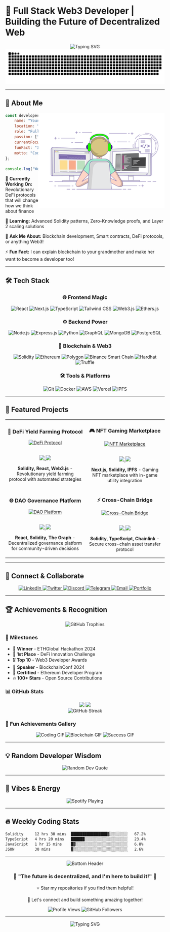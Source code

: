 # 🚀 Full Stack Web3 Developer | Building the Future of Decentralized Web

<div align="center">
  <img src="https://readme-typing-svg.herokuapp.com?font=Fira+Code&size=30&duration=3000&pause=1000&color=00D9FF&center=true&vCenter=true&width=600&lines=Full+Stack+Web3+Developer;Blockchain+Enthusiast;DeFi+Protocol+Builder;Smart+Contract+Architect;Open+Source+Contributor" alt="Typing SVG" />
</div>

<div align="center">
  <img src="https://raw.githubusercontent.com/platane/platane/output/github-contribution-grid-snake-dark.svg" alt="Snake animation" />
</div>

---

## 🎯 About Me

<img align="right" alt="Coding" width="400" src="https://raw.githubusercontent.com/devSouvik/devSouvik/master/gif3.gif">

```javascript
const developer = {
    name: "Your Name",
    location: "🌍 Anywhere in the Digital World",
    role: "Full Stack Web3 Developer",
    passion: ["Blockchain", "DeFi", "Smart Contracts", "dApps"],
    currentFocus: "Building decentralized applications that matter",
    funFact: "I debug smart contracts in my dreams 🌙",
    motto: "Code today, revolutionize tomorrow! 🚀"
};

console.log("Welcome to my digital realm! 👋");
```

🔭 **Currently Working On:** Revolutionary DeFi protocols that will change how we think about finance

🌱 **Learning:** Advanced Solidity patterns, Zero-Knowledge proofs, and Layer 2 scaling solutions

💬 **Ask Me About:** Blockchain development, Smart contracts, DeFi protocols, or anything Web3!

⚡ **Fun Fact:** I can explain blockchain to your grandmother and make her want to become a developer too!

---

## 🛠️ Tech Stack

<div align="center">

### 🌐 Frontend Magic
![React](https://img.shields.io/badge/-React-61DAFB?style=for-the-badge&logo=react&logoColor=black)
![Next.js](https://img.shields.io/badge/-Next.js-000000?style=for-the-badge&logo=nextdotjs&logoColor=white)
![TypeScript](https://img.shields.io/badge/-TypeScript-3178C6?style=for-the-badge&logo=typescript&logoColor=white)
![Tailwind CSS](https://img.shields.io/badge/-Tailwind%20CSS-38B2AC?style=for-the-badge&logo=tailwind-css&logoColor=white)
![Web3.js](https://img.shields.io/badge/-Web3.js-F16822?style=for-the-badge&logo=web3dotjs&logoColor=white)
![Ethers.js](https://img.shields.io/badge/-Ethers.js-764ABC?style=for-the-badge&logo=ethereum&logoColor=white)

### ⚙️ Backend Power
![Node.js](https://img.shields.io/badge/-Node.js-339933?style=for-the-badge&logo=nodedotjs&logoColor=white)
![Express.js](https://img.shields.io/badge/-Express.js-000000?style=for-the-badge&logo=express&logoColor=white)
![Python](https://img.shields.io/badge/-Python-3776AB?style=for-the-badge&logo=python&logoColor=white)
![GraphQL](https://img.shields.io/badge/-GraphQL-E10098?style=for-the-badge&logo=graphql&logoColor=white)
![MongoDB](https://img.shields.io/badge/-MongoDB-47A248?style=for-the-badge&logo=mongodb&logoColor=white)
![PostgreSQL](https://img.shields.io/badge/-PostgreSQL-336791?style=for-the-badge&logo=postgresql&logoColor=white)

### 🔗 Blockchain & Web3
![Solidity](https://img.shields.io/badge/-Solidity-363636?style=for-the-badge&logo=solidity&logoColor=white)
![Ethereum](https://img.shields.io/badge/-Ethereum-3C3C3D?style=for-the-badge&logo=ethereum&logoColor=white)
![Polygon](https://img.shields.io/badge/-Polygon-8247E5?style=for-the-badge&logo=polygon&logoColor=white)
![Binance Smart Chain](https://img.shields.io/badge/-BSC-F0B90B?style=for-the-badge&logo=binance&logoColor=black)
![Hardhat](https://img.shields.io/badge/-Hardhat-FFF100?style=for-the-badge&logo=hardhat&logoColor=black)
![Truffle](https://img.shields.io/badge/-Truffle-5E464D?style=for-the-badge&logo=truffle&logoColor=white)

### 🛠️ Tools & Platforms
![Git](https://img.shields.io/badge/-Git-F05032?style=for-the-badge&logo=git&logoColor=white)
![Docker](https://img.shields.io/badge/-Docker-2496ED?style=for-the-badge&logo=docker&logoColor=white)
![AWS](https://img.shields.io/badge/-AWS-232F3E?style=for-the-badge&logo=amazonaws&logoColor=white)
![Vercel](https://img.shields.io/badge/-Vercel-000000?style=for-the-badge&logo=vercel&logoColor=white)
![IPFS](https://img.shields.io/badge/-IPFS-65C2CB?style=for-the-badge&logo=ipfs&logoColor=white)

</div>

---

## 🎨 Featured Projects

<div align="center">
  <table>
    <tr>
      <td width="50%">
        <h3 align="center">🏦 DeFi Yield Farming Protocol</h3>
        <div align="center">
          <a href="https://github.com/yourusername/defi-yield-protocol" target="_blank">
            <img src="https://github-readme-stats.vercel.app/api/pin/?username=yourusername&repo=defi-yield-protocol&theme=tokyonight" alt="DeFi Protocol" />
          </a>
          <br>
          <br>
          <p>
            <a href="https://github.com/yourusername/defi-yield-protocol" target="_blank">
              <img src="https://img.shields.io/badge/Code-ff9?style=for-the-badge&logo=github&logoColor=black"/>
            </a>
            <a href="https://defi-protocol-demo.vercel.app" target="_blank">
              <img src="https://img.shields.io/badge/Live-brightgreen?style=for-the-badge&logo=vercel&logoColor=white"/>
            </a>
          </p>
          <p><strong>Solidity, React, Web3.js</strong> - Revolutionary yield farming protocol with automated strategies</p>
        </div>
      </td>
      <td width="50%">
        <h3 align="center">🎮 NFT Gaming Marketplace</h3>
        <div align="center">
          <a href="https://github.com/yourusername/nft-gaming-marketplace" target="_blank">
            <img src="https://github-readme-stats.vercel.app/api/pin/?username=yourusername&repo=nft-gaming-marketplace&theme=tokyonight" alt="NFT Marketplace" />
          </a>
          <br>
          <br>
          <p>
            <a href="https://github.com/yourusername/nft-gaming-marketplace" target="_blank">
              <img src="https://img.shields.io/badge/Code-ff9?style=for-the-badge&logo=github&logoColor=black"/>
            </a>
            <a href="https://nft-gaming-demo.vercel.app" target="_blank">
              <img src="https://img.shields.io/badge/Live-brightgreen?style=for-the-badge&logo=vercel&logoColor=white"/>
            </a>
          </p>
          <p><strong>Next.js, Solidity, IPFS</strong> - Gaming NFT marketplace with in-game utility integration</p>
        </div>
      </td>
    </tr>
    <tr>
      <td width="50%">
        <h3 align="center">🌐 DAO Governance Platform</h3>
        <div align="center">
          <a href="https://github.com/yourusername/dao-governance" target="_blank">
            <img src="https://github-readme-stats.vercel.app/api/pin/?username=yourusername&repo=dao-governance&theme=tokyonight" alt="DAO Platform" />
          </a>
          <br>
          <br>
          <p>
            <a href="https://github.com/yourusername/dao-governance" target="_blank">
              <img src="https://img.shields.io/badge/Code-ff9?style=for-the-badge&logo=github&logoColor=black"/>
            </a>
            <a href="https://dao-platform-demo.vercel.app" target="_blank">
              <img src="https://img.shields.io/badge/Live-brightgreen?style=for-the-badge&logo=vercel&logoColor=white"/>
            </a>
          </p>
          <p><strong>React, Solidity, The Graph</strong> - Decentralized governance platform for community-driven decisions</p>
        </div>
      </td>
      <td width="50%">
        <h3 align="center">⚡ Cross-Chain Bridge</h3>
        <div align="center">
          <a href="https://github.com/yourusername/cross-chain-bridge" target="_blank">
            <img src="https://github-readme-stats.vercel.app/api/pin/?username=yourusername&repo=cross-chain-bridge&theme=tokyonight" alt="Cross-Chain Bridge" />
          </a>
          <br>
          <br>
          <p>
            <a href="https://github.com/yourusername/cross-chain-bridge" target="_blank">
              <img src="https://img.shields.io/badge/Code-ff9?style=for-the-badge&logo=github&logoColor=black"/>
            </a>
            <a href="https://bridge-demo.vercel.app" target="_blank">
              <img src="https://img.shields.io/badge/Live-brightgreen?style=for-the-badge&logo=vercel&logoColor=white"/>
            </a>
          </p>
          <p><strong>Solidity, TypeScript, Chainlink</strong> - Secure cross-chain asset transfer protocol</p>
        </div>
      </td>
    </tr>
  </table>
</div>

---

## 🌟 Connect & Collaborate

<div align="center">
  <a href="https://linkedin.com/in/yourusername" target="_blank">
    <img src="https://img.shields.io/badge/-LinkedIn-0077B5?style=for-the-badge&logo=linkedin&logoColor=white" alt="LinkedIn" />
  </a>
  <a href="https://twitter.com/yourusername" target="_blank">
    <img src="https://img.shields.io/badge/-Twitter-1DA1F2?style=for-the-badge&logo=twitter&logoColor=white" alt="Twitter" />
  </a>
  <a href="https://discord.gg/yourdiscord" target="_blank">
    <img src="https://img.shields.io/badge/-Discord-5865F2?style=for-the-badge&logo=discord&logoColor=white" alt="Discord" />
  </a>
  <a href="https://t.me/yourusername" target="_blank">
    <img src="https://img.shields.io/badge/-Telegram-26A5E4?style=for-the-badge&logo=telegram&logoColor=white" alt="Telegram" />
  </a>
  <a href="mailto:your.email@example.com">
    <img src="https://img.shields.io/badge/-Email-D14836?style=for-the-badge&logo=gmail&logoColor=white" alt="Email" />
  </a>
  <a href="https://yourportfolio.com" target="_blank">
    <img src="https://img.shields.io/badge/-Portfolio-FF7139?style=for-the-badge&logo=Firefox&logoColor=white" alt="Portfolio" />
  </a>
</div>

---

## 🏆 Achievements & Recognition

<div align="center">
  <img src="https://github-profile-trophy.vercel.app/?username=yourusername&theme=tokyonight&no-frame=true&no-bg=true&margin-w=4" alt="GitHub Trophies" />
</div>

### 🎯 Milestones
- 🏅 **Winner** - ETHGlobal Hackathon 2024
- 🥇 **1st Place** - DeFi Innovation Challenge
- 🎖️ **Top 10** - Web3 Developer Awards
- 🌟 **Speaker** - BlockchainConf 2024
- 📜 **Certified** - Ethereum Developer Program
- 🔥 **100+ Stars** - Open Source Contributions

### 📊 GitHub Stats

<div align="center">
  <img height="180em" src="https://github-readme-stats.vercel.app/api?username=yourusername&show_icons=true&theme=tokyonight&include_all_commits=true&count_private=true"/>
  <img height="180em" src="https://github-readme-stats.vercel.app/api/top-langs/?username=yourusername&layout=compact&langs_count=8&theme=tokyonight"/>
</div>

<div align="center">
  <img src="https://github-readme-streak-stats.herokuapp.com/?user=yourusername&theme=tokyonight" alt="GitHub Streak" />
</div>

### 🎊 Fun Achievements Gallery

<div align="center">
  <img src="https://media.giphy.com/media/L1R1tvI9svkIWwpVYr/giphy.gif" width="200" alt="Coding GIF">
  <img src="https://media.giphy.com/media/qgQUggAC3Pfv687qPC/giphy.gif" width="200" alt="Blockchain GIF">
  <img src="https://media.giphy.com/media/26tn33aiTi1jkl6H6/giphy.gif" width="200" alt="Success GIF">
</div>

---

## 💡 Random Developer Wisdom

<div align="center">
  <img src="https://quotes-github-readme.vercel.app/api?type=horizontal&theme=tokyonight" alt="Random Dev Quote" />
</div>

---

## 🎵 Vibes & Energy

<div align="center">
  <img src="https://spotify-github-profile.vercel.app/api/view?uid=yourusername&cover_image=true&theme=novatorem&show_offline=false&background_color=121212&interchange=false&bar_color=53b14f&bar_color_cover=false" alt="Spotify Playing" />
</div>

---

## 🔥 Weekly Coding Stats

<!--START_SECTION:waka-->
```text
Solidity     12 hrs 30 mins  ████████████████▓░░░░░░░░   67.2% 
TypeScript   4 hrs 20 mins   ██████░░░░░░░░░░░░░░░░░░░   23.4% 
JavaScript   1 hr 15 mins    █▓░░░░░░░░░░░░░░░░░░░░░░░   6.8% 
JSON         30 mins         ▓░░░░░░░░░░░░░░░░░░░░░░░░   2.6% 
```
<!--END_SECTION:waka-->

---

<div align="center">
  <img src="https://raw.githubusercontent.com/Trilokia/Trilokia/379277808c61ef204768a61bbc5d25bc7798ccf1/bottom_header.svg" alt="Bottom Header" />
</div>

<div align="center">
  <h3>🚀 "The future is decentralized, and I'm here to build it!" 🚀</h3>
  <p>⭐ Star my repositories if you find them helpful!</p>
  <p>🤝 Let's connect and build something amazing together!</p>
  
  <img src="https://komarev.com/ghpvc/?username=yourusername&label=Profile%20views&color=0e75b6&style=flat" alt="Profile Views" />
  <img src="https://img.shields.io/github/followers/yourusername?label=Followers&style=social" alt="GitHub Followers" />
</div>

---

<div align="center">
  <img src="https://readme-typing-svg.herokuapp.com?font=Fira+Code&size=20&duration=3000&pause=1000&color=00D9FF&center=true&vCenter=true&width=600&lines=Thanks+for+visiting+my+profile!;Let's+build+the+future+together!;Happy+Coding!+🚀" alt="Typing SVG" />
</div>
